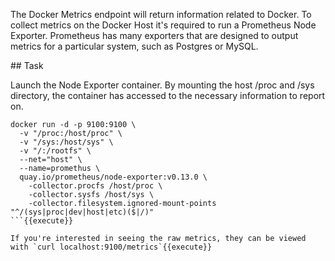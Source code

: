 The Docker Metrics endpoint will return information related to Docker. To collect metrics on the Docker Host it's required to run a Prometheus Node Exporter. Prometheus has many exporters that are designed to output metrics for a particular system, such as Postgres or MySQL.

## Task

Launch the Node Exporter container. By mounting the host /proc and /sys directory, the container has accessed to the necessary information to report on.

```
docker run -d -p 9100:9100 \
  -v "/proc:/host/proc" \
  -v "/sys:/host/sys" \
  -v "/:/rootfs" \
  --net="host" \
  --name=promethus \
  quay.io/prometheus/node-exporter:v0.13.0 \
    -collector.procfs /host/proc \
    -collector.sysfs /host/sys \
    -collector.filesystem.ignored-mount-points "^/(sys|proc|dev|host|etc)($|/)"
```{{execute}}

If you're interested in seeing the raw metrics, they can be viewed with `curl localhost:9100/metrics`{{execute}}
